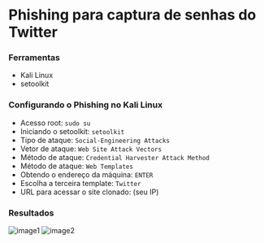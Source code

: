 # Phishing para captura de senhas do Twitter

### Ferramentas

- Kali Linux
- setoolkit

### Configurando o Phishing no Kali Linux

- Acesso root: ``` sudo su ```
- Iniciando o setoolkit: ``` setoolkit ```
- Tipo de ataque: ``` Social-Engineering Attacks ```
- Vetor de ataque: ``` Web Site Attack Vectors ```
- Método de ataque: ```Credential Harvester Attack Method ```
- Método de ataque: ``` Web Templates ```
- Obtendo o endereço da máquina: ``` ENTER ```
- Escolha a terceira template: ``` Twitter ```
- URL para acessar o site clonado: (seu IP)

### Resultados
![image1](https://github.com/user-attachments/assets/e18fa66d-985f-4f1c-a137-d7a0cf6bcd7a)
![image2](https://github.com/user-attachments/assets/e932fc9b-6632-4ca6-83ef-7bcf2f4f1139)

